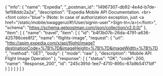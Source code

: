 {
  "info": {
    "name": "Expedia",
    "_postman_id": "14967307-db92-4e4d-b7de-1ef98ddc2a2a",
    "description": "Expedia Mobile API Documentation. &lt;br&gt;&lt;font color=&quot;blue&quot;&gt; (Note: In case of authorization exception, just &lt;a href=&quot;/static/mobile/swaggerui/#!/User/signin-user&quot;&gt;Sign-In&lt;/a&gt;)&lt;/font&gt;",
    "schema": "https://schema.getpostman.com/json/collection/v2.0.0/"
  },
  "item": [
    {
      "name": "travel",
      "item": [
        {
          "id": "b4f3b07b-26da-4791-a636-425786cee8f2",
          "name": "flights-image",
          "request": {
            "url": "http://apim.expedia.com/x/api/flight/image?destinationCode=%7B%7D&imageHeight=%7B%7D&imageWidth=%7B%7D",
            "method": "GET",
            "body": {
              "mode": "raw"
            },
            "description": "Mobile API Flight Image Operation"
          },
          "response": [
            {
              "status": "OK",
              "code": 200,
              "name": "Response_200",
              "id": "245c391d-1ee7-4710-895c-67a9b54171df"
            }
          ]
        }
      ]
    }
  ]
}